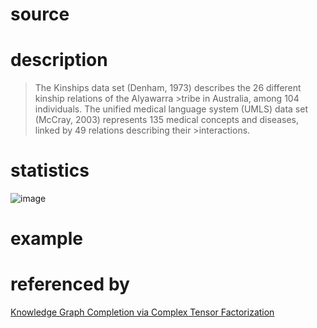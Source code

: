 # source

# description
>The Kinships data set (Denham, 1973) describes the 26 different kinship relations of the Alyawarra >tribe in Australia, among 104 individuals. The unified medical language system (UMLS) data set (McCray,
>2003) represents 135 medical concepts and diseases, linked by 49 relations describing their >interactions.
# statistics
![image](https://user-images.githubusercontent.com/51369075/97095792-7512bd80-1696-11eb-9830-f8372779b5cd.png)
# example

# referenced by
[Knowledge Graph Completion via Complex Tensor Factorization](https://www.jmlr.org/papers/volume18/16-563/16-563.pdf)
